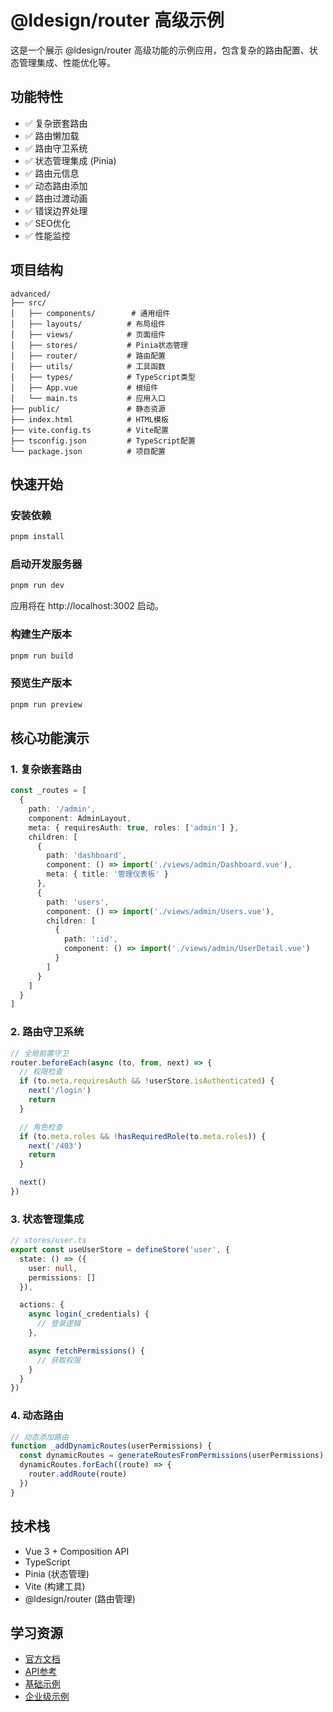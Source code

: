 # @ldesign/router 高级示例

这是一个展示 @ldesign/router 高级功能的示例应用，包含复杂的路由配置、状态管理集成、性能优化等。

## 功能特性

- ✅ 复杂嵌套路由
- ✅ 路由懒加载
- ✅ 路由守卫系统
- ✅ 状态管理集成 (Pinia)
- ✅ 路由元信息
- ✅ 动态路由添加
- ✅ 路由过渡动画
- ✅ 错误边界处理
- ✅ SEO优化
- ✅ 性能监控

## 项目结构

```
advanced/
├── src/
│   ├── components/        # 通用组件
│   ├── layouts/          # 布局组件
│   ├── views/            # 页面组件
│   ├── stores/           # Pinia状态管理
│   ├── router/           # 路由配置
│   ├── utils/            # 工具函数
│   ├── types/            # TypeScript类型
│   ├── App.vue           # 根组件
│   └── main.ts           # 应用入口
├── public/               # 静态资源
├── index.html            # HTML模板
├── vite.config.ts        # Vite配置
├── tsconfig.json         # TypeScript配置
└── package.json          # 项目配置
```

## 快速开始

### 安装依赖

```bash
pnpm install
```

### 启动开发服务器

```bash
pnpm run dev
```

应用将在 http://localhost:3002 启动。

### 构建生产版本

```bash
pnpm run build
```

### 预览生产版本

```bash
pnpm run preview
```

## 核心功能演示

### 1. 复杂嵌套路由

```typescript
const _routes = [
  {
    path: '/admin',
    component: AdminLayout,
    meta: { requiresAuth: true, roles: ['admin'] },
    children: [
      {
        path: 'dashboard',
        component: () => import('./views/admin/Dashboard.vue'),
        meta: { title: '管理仪表板' }
      },
      {
        path: 'users',
        component: () => import('./views/admin/Users.vue'),
        children: [
          {
            path: ':id',
            component: () => import('./views/admin/UserDetail.vue')
          }
        ]
      }
    ]
  }
]
```

### 2. 路由守卫系统

```typescript
// 全局前置守卫
router.beforeEach(async (to, from, next) => {
  // 权限检查
  if (to.meta.requiresAuth && !userStore.isAuthenticated) {
    next('/login')
    return
  }

  // 角色检查
  if (to.meta.roles && !hasRequiredRole(to.meta.roles)) {
    next('/403')
    return
  }

  next()
})
```

### 3. 状态管理集成

```typescript
// stores/user.ts
export const useUserStore = defineStore('user', {
  state: () => ({
    user: null,
    permissions: []
  }),

  actions: {
    async login(_credentials) {
      // 登录逻辑
    },

    async fetchPermissions() {
      // 获取权限
    }
  }
})
```

### 4. 动态路由

```typescript
// 动态添加路由
function _addDynamicRoutes(userPermissions) {
  const dynamicRoutes = generateRoutesFromPermissions(userPermissions)
  dynamicRoutes.forEach((route) => {
    router.addRoute(route)
  })
}
```

## 技术栈

- Vue 3 + Composition API
- TypeScript
- Pinia (状态管理)
- Vite (构建工具)
- @ldesign/router (路由管理)

## 学习资源

- [官方文档](../../docs)
- [API参考](../../docs/api)
- [基础示例](../basic)
- [企业级示例](../enterprise)
